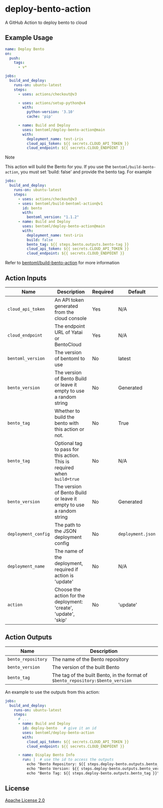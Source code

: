# deploy-bento-action
A GitHub Action to deploy bento to cloud

## Example Usage

```yaml
name: Deploy Bento
on:
  push:
    tags:
      - v*

jobs:
  build_and_deploy:
    runs-on: ubuntu-latest
    steps:
      - uses: actions/checkout@v3

      - uses: actions/setup-python@v4
        with:
          python-version: '3.10'
          cache: 'pip'

      - name: Build and Deploy
        uses: bentoml/deploy-bento-action@main
        with:
          deployment_name: test-iris
          cloud_api_token: ${{ secrets.CLOUD_API_TOKEN }}
          cloud_endpoint: ${{ secrets.CLOUD_ENDPOINT }}
```

> [!NOTE]
> This action will build the Bento for you.
> If you use the `bentoml/build-bento-action`, you must set 'build: false' and provide the bento tag.
> For example
> ```yaml
> jobs:
>   build_and_deploy:
>     runs-on: ubuntu-latest
>     steps:
>       - uses: actions/checkout@v3
>       - uses: bentoml/build-bentoml-action@v1
>         id: bento
>         with:
>           bentoml_version: "1.1.2"
>       - name: Build and Deploy
>         uses: bentoml/deploy-bento-action@main
>         with:
>           deployment_name: test-iris
>           build: false
>           bento_tag: ${{ steps.bento.outputs.bento-tag }}
>           cloud_api_token: ${{ secrets.CLOUD_API_TOKEN }}
>           cloud_endpoint: ${{ secrets.CLOUD_ENDPOINT }}
> ```
>
> Refer to [bentoml/build-bento-action](https://github.com/bentoml/build-bento-action) for more information

## Action Inputs

| Name                | Description                                                              | Required | Default           |
|---------------------|--------------------------------------------------------------------------|----------|-------------------|
| `cloud_api_token`   | An API token generated from the cloud console                            | Yes      | N/A               |
| `cloud_endpoint`    | The endpoint URL of Yatai or BentoCloud                                  | Yes      | N/A               |
| `bentoml_version`   | The version of bentoml to use                                            | No       | latest            |
| `bento_version`     | The version of Bento Build or leave it empty to use a random string      | No       | Generated         |
| `bento_tag`         | Whether to build the bento with this action or not.                      | No       | True              |
| `bento_tag`         | Optional tag to pass for this action. This is required when `build=true` | No       | N/A               |
| `bento_version`     | The version of Bento Build or leave it empty to use a random string      | No       | Generated         |
| `deployment_config` | The path to the JSON deployment config                                   | No       | `deployment.json` |
| `deployment_name`   | The name of the deployment, required if action is 'update'               | No       | N/A               |
| `action`            | Choose the action for the deployment: 'create', 'update', 'skip'         | No       | 'update'          |

## Action Outputs

| Name               | Description                                                                     |
| ------------------ | ------------------------------------------------------------------------------- |
| `bento_repository` | The name of the Bento repository                                                |
| `bento_version`    | The version of the built Bento                                                  |
| `bento_tag`        | The tag of the built Bento, in the format of `$bento_repository:$bento_version` |

An example to use the outputs from this action:

```yaml
jobs:
  build_and_deploy:
    runs-on: ubuntu-latest
    steps:
      # ...
      - name: Build and Deploy
        id: deploy-bento   # give it an id
        uses: bentoml/deploy-bento-action
        with:
          cloud_api_token: ${{ secrets.CLOUD_API_TOKEN }}
          cloud_endpoint: ${{ secrets.CLOUD_ENDPOINT }}

      - name: Display Bento Info
        run: |  # use the id to access the outputs
          echo "Bento Repository: ${{ steps.deploy-bento.outputs.bento_repository }}"
          echo "Bento Version: ${{ steps.deploy-bento.outputs.bento_version }}"
          echo "Bento Tag: ${{ steps.deploy-bento.outputs.bento_tag }}"
```

## License

[Apache License 2.0]([LICENSE](https://github.com/bentoml/deploy-bento-action/blob/main/LICENSE))
